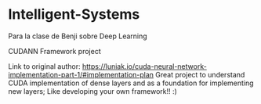 # Intelligent-Systems
Para la clase de Benji sobre Deep Learning

CUDANN Framework project

Link to original author: https://luniak.io/cuda-neural-network-implementation-part-1/#implementation-plan
Great project to understand CUDA implementation of dense layers and as a foundation
for implementing new layers; Like developing your own framework!! :)
